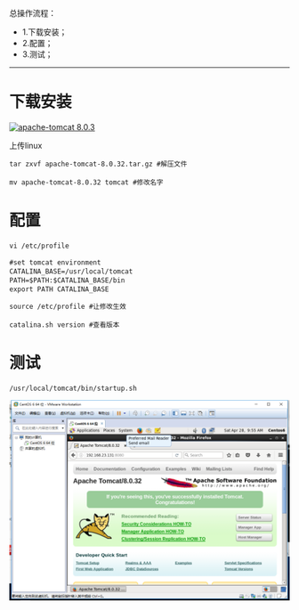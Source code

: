 总操作流程：
- 1.下载安装；
- 2.配置；
- 3.测试；

----------

# 下载安装

[![](https://img.shields.io/badge/apache--tomcat-8.0.3-green.svg "apache-tomcat 8.0.3")](https://pan.baidu.com/s/1wtiv5dr0oeW56QCFuk9evQ)


上传linux

```
tar zxvf apache-tomcat-8.0.32.tar.gz #解压文件

mv apache-tomcat-8.0.32 tomcat #修改名字
```
# 配置
```
vi /etc/profile
```

```
#set tomcat environment
CATALINA_BASE=/usr/local/tomcat
PATH=$PATH:$CATALINA_BASE/bin
export PATH CATALINA_BASE
```

```
source /etc/profile #让修改生效

catalina.sh version #查看版本
```
# 测试
```
/usr/local/tomcat/bin/startup.sh
```
![](image/1-1.png)